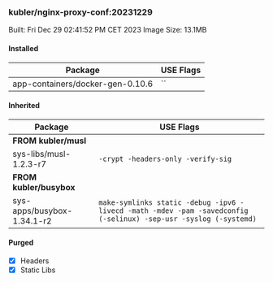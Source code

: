### kubler/nginx-proxy-conf:20231229

Built: Fri Dec 29 02:41:52 PM CET 2023
Image Size: 13.1MB

#### Installed
Package | USE Flags
--------|----------
app-containers/docker-gen-0.10.6 | ``
#### Inherited
Package | USE Flags
--------|----------
**FROM kubler/musl** |
sys-libs/musl-1.2.3-r7 | `-crypt -headers-only -verify-sig`
**FROM kubler/busybox** |
sys-apps/busybox-1.34.1-r2 | `make-symlinks static -debug -ipv6 -livecd -math -mdev -pam -savedconfig (-selinux) -sep-usr -syslog (-systemd)`
#### Purged
- [x] Headers
- [x] Static Libs
